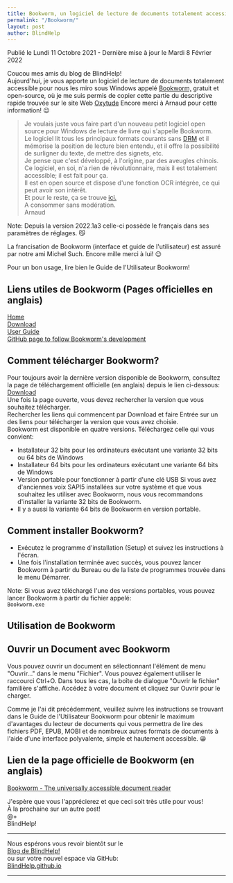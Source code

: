 ```yaml
---
title: Bookworm, un logiciel de lecture de documents totalement accessible pour nous les miro sous Windows
permalink: "/Bookworm/"
layout: post
author: BlindHelp
---
```


<footer>Publié le Lundi 11 Octobre 2021 - Dernière mise à jour le Mardi 8 Février 2022</footer>

Coucou mes amis du blog de BlindHelp!    
Aujourd'hui, je  vous apporte un logiciel de lecture de documents totalement accessible pour nous les miro sous Windows appelé [Bookworm,](https://getbookworm.com/) gratuit et open-source, où je me suis permis de copier cette partie du descriptive rapide trouvée sur le site Web [Oxytude](https://www.oxytude.org/bookworm-un-nouveau-logiciel-de-lecture-pour-les-dv-sous-windows/) Encore merci à Arnaud pour cette information! 😉    


> Je voulais juste vous faire part d'un nouveau petit logiciel open source pour Windows de lecture de livre qui s'appelle Bookworm.    
> Le logiciel lit tous les principaux formats courants sans [DRM](https://fr.wikipedia.org/wiki/Gestion_des_droits_num%C3%A9riques) et il mémorise la position de lecture bien entendu, et il offre la possibilité de surligner du texte, de mettre des signets, etc.    
> Je pense que c'est développé, à l'origine, par des aveugles chinois.    
> Ce logiciel, en soi, n'a rien de révolutionnaire, mais il est totalement accessible; il est fait pour ça.    
> Il est en open source et dispose d'une fonction OCR intégrée, ce qui peut avoir son intérêt.    
> Et pour le reste, ça se trouve [ici.](https://getbookworm.com/)    
> A consommer sans modération.    
> Arnaud    


Note: Depuis la version 2022.1a3 celle-ci possède le français dans ses paramètres de réglages. 😼    

La francisation de Bookworm (interface et guide de l'utilisateur) est assuré par notre ami Michel Such. Encore mille merci à lui! 😉    

Pour un bon usage, lire bien le Guide de l'Utilisateur Bookworm!    


## Liens utiles de Bookworm (Pages officielles en anglais)

[Home](https://getbookworm.com/)    
[Download](https://getbookworm.com/download)    
[User Guide](https://getbookworm.com/user-guide)    
[GitHub page to follow Bookworm's development](https://github.com/blindpandas/bookworm)    

## Comment télécharger Bookworm?

Pour toujours avoir la dernière version disponible de Bookworm, consultez la page de téléchargement officielle (en anglais) depuis le lien ci-dessous:    
[Download](https://getbookworm.com/download)    
Une fois la page ouverte, vous devez rechercher la version que vous souhaitez télécharger.    
Rechercher les liens qui commencent par Download et faire Entrée sur un des liens pour télécharger la version que vous avez choisie.    
Bookworm est disponible en quatre versions. Téléchargez celle qui vous convient:    


* Installateur 32 bits pour les ordinateurs exécutant une variante 32 bits ou 64 bits de Windows
* Installateur 64 bits pour les ordinateurs exécutant une variante 64 bits de Windows
* Version portable pour fonctionner à partir d'une clé USB Si vous avez d'anciennes voix SAPI5 installées sur votre système et que vous souhaitez les utiliser avec Bookworm, nous vous recommandons d'installer la variante 32 bits de Bookworm.
* Il y a aussi la variante 64 bits de Bookworm en version portable.


## Comment installer Bookworm?

* Exécutez le programme d'installation (Setup) et suivez les instructions à l'écran.
* Une fois l'installation terminée avec succès, vous pouvez lancer Bookworm à partir du Bureau ou de la liste de programmes trouvée dans le menu Démarrer.


Note: Si vous avez téléchargé l'une des versions portables, vous pouvez lancer Bookworm à partir du fichier appelé:    
`Bookworm.exe`    

## Utilisation de Bookworm

## Ouvrir un Document avec Bookworm

Vous pouvez ouvrir un document en sélectionnant l'élément de menu "Ouvrir..." dans le menu "Fichier". Vous pouvez également utiliser le raccourci Ctrl+O. Dans tous les cas, la boîte de dialogue "Ouvrir le fichier" familière s'affiche. Accédez à votre document et cliquez sur Ouvrir pour le charger.    

Comme je l'ai dit précédemment, veuillez suivre les instructions se trouvant dans le Guide de l'Utilisateur Bookworm pour obtenir le maximum d'avantages du lecteur de documents qui vous permettra de lire des fichiers PDF, EPUB, MOBI et de nombreux autres formats de documents à l'aide d'une interface polyvalente, simple et hautement accessible. 😀    

## Lien de la page officielle de Bookworm  (en anglais)

[Bookworm - The universally accessible document reader](https://getbookworm.com/)    

J'espère que vous l'apprécierez et que ceci  soit très utile pour vous!    
À la prochaine sur un autre post!     
@+    
BlindHelp!    

---

Nous espérons vous revoir bientôt sur le      
[Blog de BlindHelp!](http://blindhelp.blogspot.fr/)                    
ou sur  votre nouvel espace via GitHub:                     
[BlindHelp.github.io](https://blindhelp.github.io)                    

---
